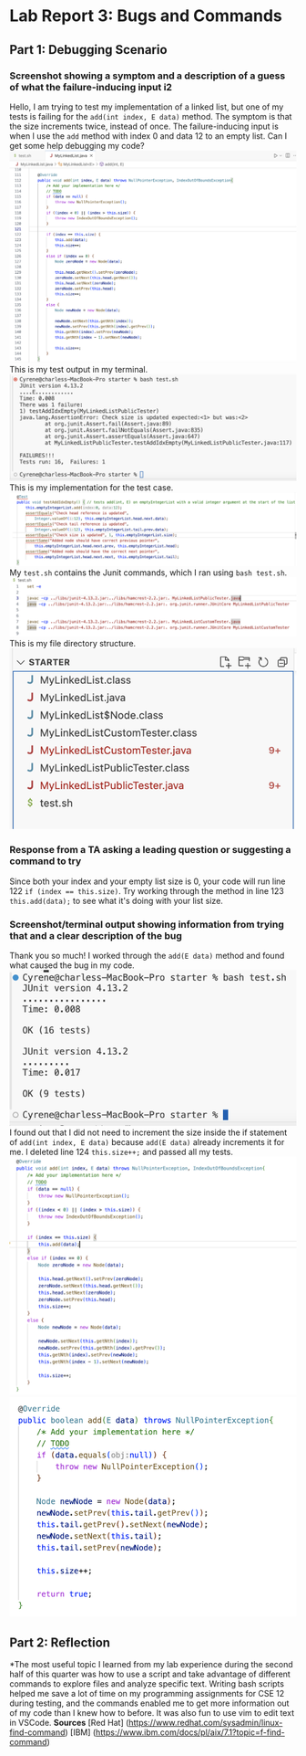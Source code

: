 # Lab Report 3: Bugs and Commands

## Part 1: Debugging Scenario
### Screenshot showing a symptom and a description of a guess of what the failure-inducing input i2
Hello, I am trying to test my implementation of a linked list, but one of my tests is failing for the `add(int index, E data)` method. The symptom is that the size increments twice, instead of once. The failure-inducing input is when I use the `add` method with index 0 and data 12 to an empty list. Can I get some help debugging my code?
![Image](5BuggyCode.png)
\
This is my test output in my terminal.
![Image](5BuggyTest.png)
\
This is my implementation for the test case.
![Image](5TestImplementation.png)
\
My `test.sh` contains the Junit commands, which I ran using `bash test.sh`.
![Image](5Bash.png)
\
This is my file directory structure.
![Image](5Directory.png)

### Response from a TA asking a leading question or suggesting a command to try
Since both your index and your empty list size is 0, your code will run line 122 `if (index == this.size)`. Try working through the method in line 123 `this.add(data);` to see what it's doing with your list size.

### Screenshot/terminal output showing information from trying that and a clear description of the bug
Thank you so much! I worked through the `add(E data)` method and found what caused the bug in my code.
![Image](5WorkingTest.png)
I found out that I did not need to increment the size inside the if statement of `add(int index, E data)` because `add(E data)` already increments it for me. I deleted line 124 `this.size++;` and passed all my tests.
![Image](5WorkingCode1.png)
![Image](5WorkingCode2.png)

## Part 2: Reflection
*The most useful topic I learned from my lab experience during the second half of this quarter was how to use a script and take advantage of different commands to explore files and analyze specific text. Writing bash scripts helped me save a lot of time on my programming assignments for CSE 12 during testing, and the commands enabled me to get more information out of my code than I knew how to before. It was also fun to use vim to edit text in VSCode. 
**Sources**
[Red Hat] (https://www.redhat.com/sysadmin/linux-find-command)
[IBM] (https://www.ibm.com/docs/pl/aix/7.1?topic=f-find-command)

